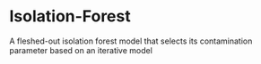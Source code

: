 # Isolation-Forest
A fleshed-out isolation forest model that selects its contamination parameter based on an iterative model
